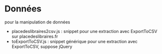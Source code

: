 Données
========


pour la manipulation de données



* placedeslibraires2csv.js : snippet pour une extraction avec ExportToCSV sur placedeslibraires.fr
* toExportToCSV.js : snippet générique pour une extraction avec ExportToCSV, suppose jQuery
